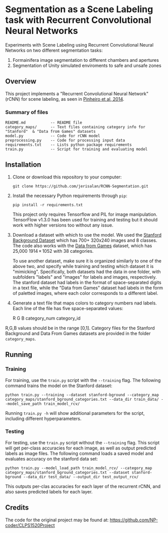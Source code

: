 # Segmentation as a Scene Labeling task with Recurrent Convolutional Neural Networks
Experiments with Scene Labeling using Recurrent Convolutional Neural Networks on two different segmentation tasks:
1. Formainifera image segmentation to different chambers and apertures
2. Segmentation of Unity simulated enviroments to safe and unsafe zones

## Overview
This project implements a "Recurrent Convolutional Neural Network" (rCNN) for scene labeling,
as seen in [Pinheiro et al, 2014](http://www.jmlr.org/proceedings/papers/v32/pinheiro14.pdf).

### Summary of files
    README.md           -- README file
    category_maps/      -- Text files containing category info for "Stanford"  & "Data from Games" datasets
    model.py            -- Code for rCNN model
    preprocessing.py    -- Code for processing input data
    requirements.txt    -- Lists python package requirements
    train.py            -- Script for training and evaluating model

## Installation
 1. Clone or download this repository to your computer:

    ```git clone https://github.com/jerisalan/RCNN-Segmentation.git```

 2. Install the necessary Python requirements through `pip`:

    ```pip install -r requirements.txt```

    This project only requires Tensorflow and PIL for image manipulation. TensorFlow v1.3.0 has been used for training and testing but it should work with higher versions too without any issue.

 3. Download a dataset with which to use the model.
 We used the [Stanford Background Dataset](http://dags.stanford.edu/projects/scenedataset.html) which has 700+ 320x240 images and 8 classes.
 The code also works with the [Data from Games](https://download.visinf.tu-darmstadt.de/data/from_games/)
 dataset, which has 25,000 1914 × 1052 with 38 categories.

    To use another dataset, make sure it is organized similarly to one of the above two, and specify while training and testing which dataset it is "mimicking".
  Specifically, both datasets had the data in one folder, with subfolders "labels" and "images" for labels and images, respectively.
  The stanford dataset had labels in the format of space-separated digits in a text file, while the "Data from  Games" dataset had labels in the form of paletted images,
   where each color corresponds to a different label.

  4. Generate a text file that maps colors to category numbers nad labels. Each line of the file has five space-separated values:


      R  G  B category_num category_id

   R,G,B values should be in the range [0,1].
   Category files for the Stanford Background and Data From Games datasets are provided in the folder `category_maps`.

## Running

### Training
For training, use the `train.py` script with the `--training` flag. The following command trains the model on the Stanford dataset:

    python train.py --training --dataset stanford-bground --category_map category_maps/stanford_bground_categories.txt --data_dir train_data/ --model_save_path train_model_rcv/


Running `train.py -h` will show additional parameters for the script, including different hyperparameters.

### Testing
For testing, use the `train.py` script without the `--training` flag.
This script will get per-class accuracies for each image, as well as output predicted labels as image files.
The following command loads a saved model and evaluates accuracy on the stanford data set:

    python train.py --model_load_path train_model_rcv/ --category_map category_maps/stanford_bground_categories.txt --dataset stanford-bground --data_dir test_data/ --output_dir test_output_rcv/


This outputs per-clas accuracies for each layer of the recurrent rCNN, and also saves predicted labels for each layer.

## Credits

The code for the original project may be found at: https://github.com/NP-coder/CLPS1520Project
